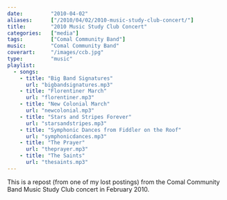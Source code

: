 ```yaml
---
date:         "2010-04-02"
aliases:      ["/2010/04/02/2010-music-study-club-concert/"]
title:        "2010 Music Study Club Concert"
categories:   ["media"]
tags:         ["Comal Community Band"]
music:        "Comal Community Band"
coverart:     "/images/ccb.jpg"
type:         "music"
playlist:
  - songs:
    - title: "Big Band Signatures"
      url: "bigbandsignatures.mp3"
    - title: "Florentiner March"
      url: "florentiner.mp3"
    - title: "New Colonial March"
      url: "newcolonial.mp3"
    - title: "Stars and Stripes Forever"
      url: "starsandstripes.mp3"
    - title: "Symphonic Dances from Fiddler on the Roof"
      url: "symphonicdances.mp3"
    - title: "The Prayer"
      url: "theprayer.mp3"
    - title: "The Saints"
      url: "thesaints.mp3"   
---
```

This is a repost (from one of my lost postings) from the Comal Community Band Music Study Club concert in February 2010.
